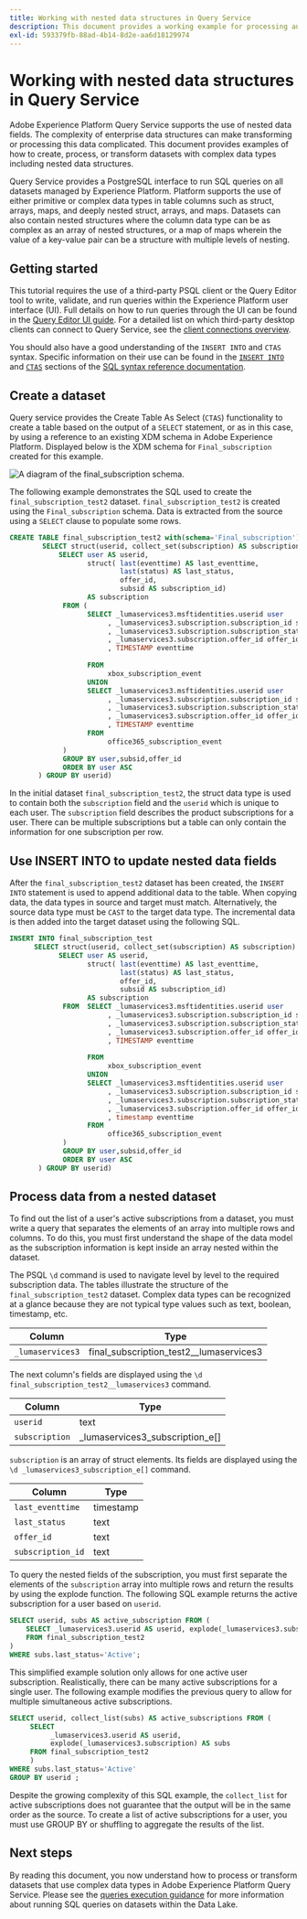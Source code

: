 ```yaml
---
title: Working with nested data structures in Query Service
description: This document provides a working example for processing and transforming nested data fields using CTAS and INSERT INTO statements.
exl-id: 593379fb-88ad-4b14-8d2e-aa6d18129974
---
```

# Working with nested data structures in Query Service

Adobe Experience Platform Query Service supports the use of nested data fields. The complexity of enterprise data structures can make transforming or processing this data complicated. This document provides examples of how to create, process, or transform datasets with complex data types including nested data structures.

Query Service provides a PostgreSQL interface to run SQL queries on all datasets managed by Experience Platform. Platform supports the use of either primitive or complex data types in table columns such as struct, arrays, maps, and deeply nested struct, arrays, and maps. Datasets can also contain nested structures where the column data type can be as complex as an array of nested structures, or a map of maps wherein the value of a key-value pair can be a structure with multiple levels of nesting. 

## Getting started

This tutorial requires the use of a third-party PSQL client or the Query Editor tool to write, validate, and run queries within the Experience Platform user interface (UI). Full details on how to run queries through the UI can be found in the [Query Editor UI guide](../ui/user-guide.md). For a detailed list on which third-party desktop clients can connect to Query Service, see the [client connections overview](../clients/overview.md).

You should also have a good understanding of the `INSERT INTO` and `CTAS` syntax. Specific information on their use can be found in the [`INSERT INTO`](../sql/syntax.md#insert-into) and [`CTAS`](../sql/syntax.md#create-table-as-select) sections of the [SQL syntax reference documentation](../sql/syntax.md).

## Create a dataset

Query service provides the Create Table As Select (`CTAS`) functionality to create a table based on the output of a `SELECT` statement, or as in this case, by using a reference to an existing XDM schema in Adobe Experience Platform. Displayed below is the XDM schema for `Final_subscription` created for this example.

![A diagram of the final_subscription schema.](../images/best-practices/final-subscription-schema.png)

The following example demonstrates the SQL used to create the `final_subscription_test2` dataset. `final_subscription_test2` is created using the `Final_subscription` schema. Data is extracted from the source using a `SELECT` clause to populate some rows.

```sql
CREATE TABLE final_subscription_test2 with(schema='Final_subscription') AS (
        SELECT struct(userid, collect_set(subscription) AS subscription) AS _lumaservices3 FROM(
            SELECT user AS userid,
                   struct( last(eventtime) AS last_eventtime,
                           last(status) AS last_status,
                           offer_id, 
                           subsid AS subscription_id)
                   AS subscription
             FROM (
                   SELECT _lumaservices3.msftidentities.userid user
                        , _lumaservices3.subscription.subscription_id subsid
                        , _lumaservices3.subscription.subscription_status status
                        , _lumaservices3.subscription.offer_id offer_id
                        , TIMESTAMP eventtime
 
                   FROM
                        xbox_subscription_event
                   UNION   
                   SELECT _lumaservices3.msftidentities.userid user
                        , _lumaservices3.subscription.subscription_id subsid
                        , _lumaservices3.subscription.subscription_status status
                        , _lumaservices3.subscription.offer_id offer_id
                        , TIMESTAMP eventtime
                   FROM
                        office365_subscription_event
             ) 
             GROUP BY user,subsid,offer_id
             ORDER BY user ASC
       ) GROUP BY userid)
```

In the initial dataset `final_subscription_test2`, the struct data type is used to contain both the `subscription` field and the `userid` which is unique to each user. The `subscription` field describes the product subscriptions for a user. There can be multiple subscriptions but a table can only contain the information for one subscription per row. 

## Use INSERT INTO to update nested data fields

After the `final_subscription_test2` dataset has been created, the `INSERT INTO` statement is used to append additional data to the table. When copying data, the data types in source and target must match. Alternatively, the source data type must be `CAST` to the target data type. The incremental data is then added into the target dataset using the following SQL.

```sql
INSERT INTO final_subscription_test
      SELECT struct(userid, collect_set(subscription) AS subscription) AS _lumaservices3 FROM(
            SELECT user AS userid,
                   struct( last(eventtime) AS last_eventtime,
                           last(status) AS last_status,
                           offer_id, 
                           subsid AS subscription_id)
                   AS subscription
             FROM  SELECT _lumaservices3.msftidentities.userid user
                        , _lumaservices3.subscription.subscription_id subsid
                        , _lumaservices3.subscription.subscription_status status
                        , _lumaservices3.subscription.offer_id offer_id
                        , TIMESTAMP eventtime
 
                   FROM
                        xbox_subscription_event
                   UNION   
                   SELECT _lumaservices3.msftidentities.userid user
                        , _lumaservices3.subscription.subscription_id subsid
                        , _lumaservices3.subscription.subscription_status status
                        , _lumaservices3.subscription.offer_id offer_id
                        , timestamp eventtime
                   FROM
                        office365_subscription_event
             ) 
             GROUP BY user,subsid,offer_id
             ORDER BY user ASC
       ) GROUP BY userid)
```

## Process data from a nested dataset

To find out the list of a user's active subscriptions from a dataset, you must write a query that separates the elements of an array into multiple rows and columns. To do this, you must first understand the shape of the data model as the subscription information is kept inside an array nested within the dataset.  

The PSQL `\d` command is used to navigate level by level to the required subscription data. The tables illustrate the structure of the `final_subscription_test2` dataset. Complex data types can be recognized at a glance because they are not typical type values such as text, boolean, timestamp, etc.   

| Column | Type  |
|--------|-------|
| `_lumaservices3`  | final_subscription_test2__lumaservices3 |

The next column's fields are displayed using the `\d final_subscription_test2__lumaservices3` command.

| Column  | Type  |
|---------|-------|
| `userid`  | text  |
| `subscription`  | _lumaservices3_subscription_e[] |

`subscription` is an array of struct elements. Its fields are displayed using the `\d _lumaservices3_subscription_e[]` command.

| Column  | Type  |
|---------|-------|
| `last_eventtime`  |  timestamp  |
| `last_status` |  text  |
| `offer_id` |  text  |
| `subscription_id` | text  |

To query the nested fields of the subscription, you must first separate the elements of the `subscription` array into multiple rows and return the results by using the explode function. The following SQL example returns the active subscription for a user based on `userid`. 

```sql
SELECT userid, subs AS active_subscription FROM (
    SELECT _lumaservices3.userid AS userid, explode(_lumaservices3.subscription) AS subs 
    FROM final_subscription_test2
)
WHERE subs.last_status='Active';
```

This simplified example solution only allows for one active user subscription. Realistically, there can be many active subscriptions for a single user. The following example modifies the previous query to allow for multiple simultaneous active subscriptions.

```sql
SELECT userid, collect_list(subs) AS active_subscriptions FROM (
     SELECT
          _lumaservices3.userid AS userid,
          explode(_lumaservices3.subscription) AS subs
     FROM final_subscription_test2
     )
WHERE subs.last_status='Active' 
GROUP BY userid ;
```

Despite the growing complexity of this SQL example, the `collect_list` for active subscriptions does not guarantee that the output will be in the same order as the source. To create a list of active subscriptions for a user, you must use GROUP BY or shuffling to aggregate the results of the list.

## Next steps

By reading this document, you now understand how to process or transform datasets that use complex data types in Adobe Experience Platform Query Service. Please see the [queries execution guidance](./writing-queries.md) for more information about running SQL queries on datasets within the Data Lake.
